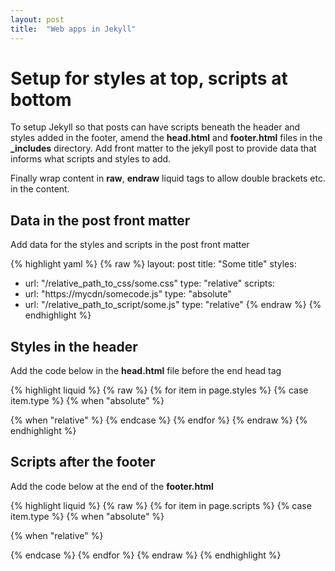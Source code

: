 ```yaml
---
layout: post
title:  "Web apps in Jekyll"
---
```


# Setup for styles at top, scripts at bottom

To setup Jekyll so that posts can have scripts beneath the header
and styles added in the footer, amend the __head.html__ and __footer.html__ files
in the **_includes** directory.  Add front matter to the jekyll post to provide
data that informs what scripts and styles to add.

Finally wrap content in __raw__, __endraw__ liquid tags to allow double brackets
etc. in the content.

## Data in the post front matter

Add data for the styles and scripts in the post front matter

{% highlight yaml %}
{% raw %}
layout: post
title:  "Some title"
styles:
  - url: "/relative_path_to_css/some.css"
    type: "relative"
scripts: 
  - url: "https://mycdn/somecode.js"
    type: "absolute"
  - url: "/relative_path_to_script/some.js"
    type: "relative"
{% endraw %}
{% endhighlight %}

## Styles in the header

Add the code below in the __head.html__ file before the end head tag

{% highlight liquid %}
{% raw %}
  {% for item in page.styles %}
  {% case item.type %}
  {% when "absolute" %}
  <link rel="stylesheet" href="{{ item.url }}">
  {% when "relative" %}
  <link rel="stylesheet" href="{{ item.url | relative_url }}">
  {% endcase %}
  {% endfor %}
{% endraw %}
{% endhighlight %}

## Scripts after the footer

Add the code below at the end of the __footer.html__

{% highlight liquid %}
{% raw %}
  {% for item in page.scripts %}
  {% case item.type %}
  {% when "absolute" %}
  <script src="{{ item.url }}"></script>
  {% when "relative" %}
  <script src="{{ item.url | relative_url }}"></script>
  {% endcase %}
  {% endfor %}
{% endraw %}
{% endhighlight %}